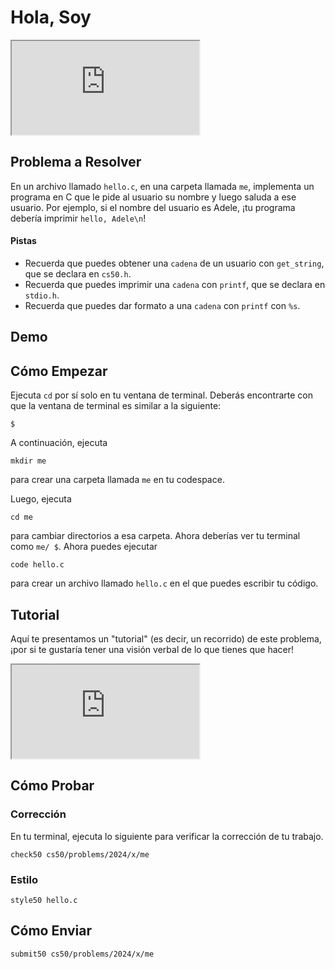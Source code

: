 # Hola, Soy

<div class="ratio ratio-16x9" data-video=""><iframe allow="accelerometer; autoplay; encrypted-media; gyroscope; picture-in-picture" allowfullscreen="" class="border" data-video="" src="https://www.youtube.com/embed/YQHsXMglC9A?modestbranding=0&amp;rel=0&amp;showinfo=0&amp;start=74"></iframe></div>

## Problema a Resolver

En un archivo llamado `hello.c`, en una carpeta llamada `me`, implementa un programa en C que le pide al usuario su nombre y luego saluda a ese usuario. Por ejemplo, si el nombre del usuario es Adele, ¡tu programa debería imprimir `hello, Adele\n`!

#### Pistas

- Recuerda que puedes obtener una `cadena` de un usuario con `get_string`, que se declara en `cs50.h`.
- Recuerda que puedes imprimir una `cadena` con `printf`, que se declara en `stdio.h`.
- Recuerda que puedes dar formato a una `cadena` con `printf` con `%s`.

## Demo

<script async="" data-autoplay="1" data-cols="80" data-loop="1" data-rows="12" id="asciicast-Jn4egWrG0Rvuzo9d2Rs0qpkcL" src="https://asc
iinema.org/a/Jn4egWrG0Rvuzo9d2Rs0qpkcL.js"></script>

## Cómo Empezar

Ejecuta `cd` por sí solo en tu ventana de terminal. Deberás encontrarte con que la ventana de terminal es similar a la siguiente:

    $

A continuación, ejecuta

    mkdir me

para crear una carpeta llamada `me` en tu codespace.

Luego, ejecuta

    cd me

para cambiar directorios a esa carpeta. Ahora deberías ver tu terminal como `me/ $`. Ahora puedes ejecutar

    code hello.c

para crear un archivo llamado `hello.c` en el que puedes escribir tu código.

## Tutorial

Aquí te presentamos un "tutorial" (es decir, un recorrido) de este problema, ¡por si te gustaría tener una visión verbal de lo que tienes que hacer!

<div class="ratio ratio-16x9" data-video=""><iframe allow="accelerometer; autoplay; encrypted-media; gyroscope; picture-in-picture" allowfullscreen="" class="border" data-video="" src="https://www.youtube.com/embed/wSk1KSDUEYA?modestbranding=0&amp;rel=0&amp;showinfo=0"></iframe></div>

## Cómo Probar

### Corrección

En tu terminal, ejecuta lo siguiente para verificar la corrección de tu trabajo.

    check50 cs50/problems/2024/x/me

### Estilo

    style50 hello.c

## Cómo Enviar

    submit50 cs50/problems/2024/x/me